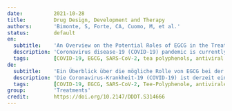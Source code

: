 ```yaml
---
date:          2021-10-28
title:         Drug Design, Development and Therapy
authors:       'Bimonte, S, Forte, CA, Cuomo, M, et al.'
status:        default
en:
  subtitle:    'An Overview on the Potential Roles of EGCG in the Treatment of COVID-19 Infection'
  description: 'Coronavirus disease-19 (COVID-19) pandemic is currently ongoing worldwide and causes a lot of deaths in many countries. Although different vaccines for the severe acute respiratory syndrome coronavirus-2 (SARS-CoV-2) infection have been developed and are now available, there are no effective antiviral drugs to treat the disease, except for Remdesivir authorized by the US FDA to counteract the emergency. Thus, it can be useful to find alternative therapies based on the employment of natural compounds, with antiviral features, to circumvent SARS-CoV-2 infection. Pre-clinical studies highlighted the antiviral activities of epigallocatechin-3-gallate (EGCG), a catechin primarily found in green tea, against various viruses, including SARS-CoV-2. In this review, we summarize this experimental evidence and highlight the potential use of EGCG as an alternative therapeutic choice for the treatment of SARS-CoV-2 infection.'
  tags:        [COVID-19, EGCG, SARS-CoV-2, tea polyphenols, antiviral properties]
de:
  subtitle:    'Ein Überblick über die mögliche Rolle von EGCG bei der Behandlung von COVID-19-Infektionen'
  description: 'Die Coronavirus-Krankheit-19 (COVID-19) ist derzeit eine weltweite Pandemie, die in vielen Ländern zu zahlreichen Todesfällen führt. Obwohl verschiedene Impfstoffe für die Infektion mit dem schweren akuten respiratorischen Syndrom Coronavirus-2 (SARS-CoV-2) entwickelt wurden und jetzt zur Verfügung stehen, gibt es keine wirksamen antiviralen Medikamente zur Behandlung der Krankheit, mit Ausnahme von Remdesivir, das von der US-amerikanischen FDA zur Bekämpfung des Notfalls zugelassen wurde. Daher kann es sinnvoll sein, alternative Therapien zu finden, die auf dem Einsatz von Naturstoffen mit antiviralen Eigenschaften basieren, um die SARS-CoV-2-Infektion zu umgehen. In präklinischen Studien wurde die antivirale Wirkung von Epigallocatechin-3-gallat (EGCG), einem hauptsächlich in grünem Tee vorkommenden Catechin, gegen verschiedene Viren, darunter auch SARS-CoV-2, nachgewiesen. In dieser Übersichtsarbeit fassen wir diese experimentellen Beweise zusammen und heben den potenziellen Einsatz von EGCG als alternative therapeutische Option für die Behandlung der SARS-CoV-2-Infektion hervor.' 
  tags:        [COVID-19, EGCG, SARS-CoV-2, Tee-Polyphenole, antivirale Eigenschaften]
group:         'Treatments'
credit:        https://doi.org/10.2147/DDDT.S314666
---
```

